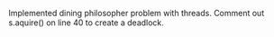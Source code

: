 Implemented dining philosopher problem with threads. 
Comment out s.aquire() on line 40 to create a deadlock.
